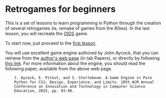 Retrogames for beginners
========================

This is a set of lessons to learn programming in Python through the 
creation of several retrogames (ie, remake of games from the 80ies). 
In the last lesson, you will recreate the 
[OIDS](https://en.wikipedia.org/wiki/Oids) game. 

To start now, just proceed to the [first
lesson](https://github.com/mquinson/retrogames/blob/master/retrogames.org).

You will use excellent game engine authored by John Aycock, that you
can retrieve from the [author's web
page](http://pages.cpsc.ucalgary.ca/~aycock/) (in tab Papers), or
directly by following [this 
link](http://pages.cpsc.ucalgary.ca/~aycock/engine.tar.gz). For more 
information about the engine, you should read the following paper, 
available from the above web page.

        J. Aycock, E. Pitout, and S. Storteboom. A Game Engine in Pure
        Python for CS1: Design, Experience, and Limits. 20th ACM Annual
        Conference on Innovation and Technology in Computer Science
        Education, 2015, pp. 93-98.

